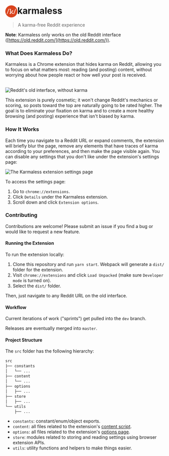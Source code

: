 <h1><img src="https://github.com/AleksandrHovhannisyan/karmaless/blob/master/icons/icon-38.png" style="float:left;" alt="The karmaless logo">karmaless</h1>

> A karma-free Reddit experience

**Note**: Karmaless only works on the old Reddit interface ([https://old.reddit.com/](https://old.reddit.com/)).

### What Does Karmaless Do?

Karmaless is a Chrome extension that hides karma on Reddit, allowing you to focus on what matters most: reading (and posting) content, without worrying about how people react or how well your post is received.

<br/>
<img src="https://user-images.githubusercontent.com/19352442/91773781-6ab3d600-ebb5-11ea-8966-10a56ba9ac64.png" alt="Reddit's old interface, without karma">
<br/>

This extension is purely cosmetic; it won't change Reddit's mechanics or scoring, so posts toward the top are naturally going to be rated higher. The goal is to eliminate your fixation on karma and to create a more healthy browsing (and posting) experience that isn't biased by karma.

### How It Works

Each time you navigate to a Reddit URL or expand comments, the extension will briefly blur the page, remove any elements that have traces of karma according to your preferences, and then make the page visible again. You can disable any settings that you don't like under the extension's settings page:

![The Karmaless extension settings page](https://user-images.githubusercontent.com/19352442/92305913-99d19b00-ef59-11ea-8089-926e6cf0e95c.png)

To access the settings page:

1. Go to `chrome://extensions`.
2. Click `Details` under the Karmaless extension.
3. Scroll down and click `Extension options`.

### Contributing

Contributions are welcome! Please submit an issue if you find a bug or would like to request a new feature.

#### Running the Extension

To run the extension locally:

1. Clone this repository and run `yarn start`. Webpack will generate a `dist/` folder for the extension.
2. Visit `chrome://extensions` and click `Load Unpacked` (make sure `Developer mode` is turned on).
3. Select the `dist/` folder.

Then, just navigate to any Reddit URL on the old interface.

#### Workflow

Current iterations of work ("sprints") get pulled into the `dev` branch.

Releases are eventually merged into `master`.

#### Project Structure

The `src` folder has the following hierarchy:

```
src
├── constants
│   └── ...
├── content
│   └── ...
├── options
│   ├── ...
├── store
│   ├── ...
└── utils
    ├── ...
```

- `constants`: constant/enum/object exports.
- `content`: all files related to the extension's [content script](https://developer.chrome.com/extensions/content_scripts).
- `options`: all files related to the extension's [options page](https://developer.chrome.com/extensions/options).
- `store`: modules related to storing and reading settings using browser extension APIs.
- `utils`: utility functions and helpers to make things easier.
